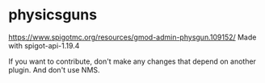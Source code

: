 # physicsguns
https://www.spigotmc.org/resources/gmod-admin-physgun.109152/
Made with spigot-api-1.19.4

If you want to contribute, don't make any changes that depend on another plugin.
And don't use NMS.

